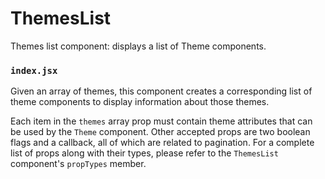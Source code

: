 ThemesList
==========

Themes list component: displays a list of Theme components.

### `index.jsx`

Given an array of themes, this component creates a corresponding list of theme components to display
information about those themes.

Each item in the `themes` array prop must contain theme attributes that can be used by the `Theme` component.
Other accepted props are two boolean flags and a callback, all of which are related to pagination.
For a complete list of props along with their types, please refer to the `ThemesList` component's `propTypes` member.
